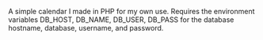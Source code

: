 A simple calendar I made in PHP for my own use.
Requires the environment variables DB_HOST, DB_NAME, DB_USER, DB_PASS for the database hostname, database, username, and password.
